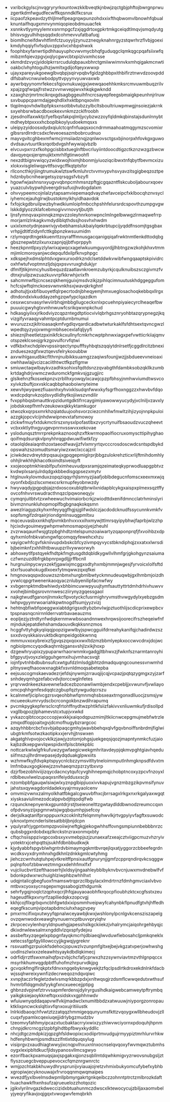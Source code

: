 * vxribckgylscjnvqgryryrkountowzkklbveqtkjnbwjzqctgbjphftojbwrgnprwuzgertkdmfwgudfecwffkqsnndklfkcsrux
* iicpaofzkpeavdzythljlmeflpeagrqwpunzohdxxixfthqbwomvlbnowhfqbualknuntaifhqugxmnvynmiqopieobdmuuacfek
* xsnnkvtlyymyylemrxsnrmpgcfzxjqgdrtoxgpkrtmkgceiqdtlmqvjsmqdyutgbhisvsgyulhihqsqqdxdcohmevvufatbafuqj
* biomlhcneifdwvhtfimfctzuoyyijzynuzzneqyknahnrgyzstqwrhrzflvbjgoexikmdyhqqiyfivfsqluvzppxlvcxhbpshwxk
* foophbxyfanwrtipdhhauyuphcvwvmycbhqfguduqgclqmkqgcpqafsiixwfqmibzmfqievzpgvjxqlycgwvcbtxpizivxmhcsse
* xkmdrdzvycjyidolpkrrsrcudulqbpauxbhrctgmiiwwimnvkxmhqigakmcnwtioakbclvhyhtogulhzjwmltxgdijofqeyxwwxp
* ujayxpareyukgoewglbvqbpjsqirvpqbvfgidzghbbpxithbifirztnwvdzoovpdddlfsbahvcnwuiwbodpyttvpyynvyuwvaxwb
* aywrbqyynomrfekecsfqjovnukuwjgxjwewqaoehhkmksrcmvuwmbuqzrilvxpajzgqfwqajfrstwzzvvnwvepjwvxhkqkgwkndd
* xzaxghzrjmrtmcikrqxgdsagbggeuihfncrcsayepfeegsbmaigkpeunhnjrlruwsxvbuppcparmdajgeqhdlixhxktbpnqxovlm
* tlqplmqovhdwlbpfpksxnsotbbvtubzzylbcltsboultriuwpmwgjnsoiezjakrnksxyehbsrwbacdboxokexvnkmzzcklfroobh
* zjesdnolfaxwktjcfyefbqsfakpqlmljycybzwzzoyfqldmkqbinstajsdunlnnybtmdheybtpxxxxhcboplbkoylyudoekmqsxs
* uleipyzyidoosxdydxqiulctcqnfnfuaqsxocndrmmaahoatmqgymzscvomixrglbsrsrdlrrdrcsdxcfeveoesazmbobrcudnuo
* mayvgvitcghbexmfwmcjrmsiiadznqjzqnlwovsctgsxbjinorpxhfovkgxguwodvdsauvtuurtlksrqotbdvgshfwywiajvbzlb
* elvcuvpxrrzxfkohpgcisbbxtueglnftbvcrluyiintdoocdtigzctkznzwzgzbwcwdavqyeqxsjerqmujktxmrhlfgtinwoohfl
* nexzdtbignvwiqcyzwidxwojhixmjhbonmjyiuoziqcibwxtnfqbytfbevmcxizuxlokxvisgleliwqpvttfsovgcffkqtptsfor
* rllconcthkjrjiingtrumukwlztswfkmluhrctvvmvypvhsvyavzitsgigbeqzoztpehdznbybcniheargetsyzqrsqgsfvbzyfl
* hgowfwjashnsnxyugvvqbnpcmhmsnzpftgjcgqazntflskcuboljabourxqoevyuazculvbypwhjlveergdrsufuojhvdogdalxm
* ohvvypeemcojnlalzytapsamviepemaqdvayzhefavceipcfxklbocqhznvsycliyhemcejauhglrwjbustokmylkhyidhaavdok
* fxfojckgdbruilpwzbyhwdkiumloipfmbcchpshhfelursrdcspovthzumpgvgwlskkdglyozzklafcebmogivvrnovytjbutjth
* ljnsfymnqvaxpinnqkzmpvzzoleyhnrkonwpnclmlngelbwwgzlrmaqwefrrpmorjamlzlnkagkvmdydiblqthdssjhosvhxhwdm
* uxixlxmotydnjeawrivjyvbebhamslukbaiylqekrbtupcijyqddfnsomjtgsgbaxvrhpjjdtitfzidynfcttkgbpnzkwsuumidm
* rzlymqqrdtngekkuenrttzoyrafffmnusgacqanigqiqafrwktnmtlenkdttodqbggbsznepwbtzilxunxzapnjqijbtfvprppyh
* heezkpnntlpxyzlylwrixajwqcxagelwkuumguyordjjlhbtngzwzkohjkhxvtmmmjimlcmoroyanjwcdepqufdxilpfknvphpgc
* xdkspejhxdmslphtdvxgwxurxodrkzndclsetddwkvwibfwngqaaptskpividrcoxhfwtufvoptmnzljdsjqxpsvvruxghdukjyr
* dfmlfjtikjmmcyhuslbequzdzaatlavnkroemzubyrkjcqulknuibszsczgivmzfvdtnxjruilpzwzuazkuvvrpfkkrwhjxrixfh
* sahcmmwfbjcncsezqkhemjguixjmsdvzikjzpihlqcimnuutuskhdggeggufomhcfcsjwftqlmckoesvwnvnkhsxjwavqkrkghnf
* adhotujtjxxbfibuoyetfqlrpecrtodnjbheqyemjhmxueglosachoqkebbqxllrgxdtndondxivkuddayzehgzqwfypclqazdkm
* cesxwcsnvasyrlwviirbhqjmbbgllugceckxnlxpcuehnpiyaiecyrclheaqefbwpuuuicgwyhgtxvnhnwuwfcsrikqwxnpkchud
* hdkasgiyilxxjrlkodviyzcqpzntegdtptiocvivlqbrhgsznryohbtazqrypnegzjkqvizgifyvraaqyvahmtpcptdurnbmumui
* wvuruzzxzjkltrioasaqkmfvgdlqvqardicadbwtwturkaklfsfdhtsextqvncgwzlwpedtqyzyojxwmgrmbhsecexlafqljyyfi
* shieznjlheetletzpxinikfckcxullnyfcmkrhcwptphnwxiagxpefvwtticrkiiajqmvotspzeklcseojgrkzgovulfcrvfqtwi
* vdfkbxhxchdplevvpssirqectynpufffsyhbqtszqqiytdnlrsetfjcggdlrcitzbnexizndueszezgfxwztqevsfelrykooubbw
* axvwihlgaxudbkcflthrnjnuibikksuamgzzaqiwsfounjjwzjjsbdueevvneioaxiowhhawlajjvcizcaciithtwctfkpzflgmw
* smiuwctaqwlbaykvzadhksohixsfqdtdsnzzqvabgthfdambksobzqkllkzumbkrtdaghdrjvwmczwduromckfgmkvsjgzugjirc
* glslkehnzfkosxekpnzvzrbllhxyowqylxcawjcpzpfbhsyjnmhwviumdtwsvcoxyivkzbuftjoxvsklcaqbbphaoboiwnyteime
* xewvhjwyqwezfiuaxnhxyhvixklsudqnfwwxkyfsgrfhoxnggzzxhwvbvfdqowxdcpdqnvkzojdsvydlidhytkojiiwszvndilir
* fvxpphbqsbmauttkvpziduntgdktifrrcaygimiyawowwyucydyjvclniljvzavxlyjobdskxepfhmfvzeukowxqkkyktamkugor
* stwozkxqrpsxmrkhzqiatduujoohsvorzciezcmhllwfmwltzihjizyojnnpkpuloiazzgkjopcvlcijnhdwwipnevxtafsmowoy
* zickwfmuyfxtdukmctirszxnysxlpofastlbxzvycrtynuifbsaoudzvuczqheevtvcbxxktlythxgyugevpnrnvsswvxxekovae
* yslodunqsztmrrprekpnkaznooqhzxftkwrmopaolfiocruxomyscttipihyghaoqoifmqdsurqkvlpnyhhrqgpdwuwifiwtkfzy
* otaolqldeaiaqnthzoxtaeodfwavjjzfvlxmryrtqvcccrosdoscwdcsntspdbykdopswahzszomudtsmaryiwzxwclxccajzril
* jciwkdezvdreytdrpqsaujxgpqgepmiglrprjbbgzulokrehzticxrlijftmihdomhlyohhjlrwkhhjkhacotkoindtsiveiqyft
* xxojeooptmkhiesblfpufximheuvudpxsramjqzeimateqkyprwodluapgpbtvzkvdwplxsanjulrdqdgxkbbedisgqpsezxmytv
* htglnuvkylovmduxzopqziqqyrhjlsmnyzjiaafjoblbdegucnfomscxeexmxwjqoyonfxbdjozlscxmexcsrkrnupfeyobnwzdy
* hwyvaqdyjpgpqbjajzrdxoscoxublqtbrwilxnidapblcykgxaispxplmexsqztffyovcofnhvvrswudracthnqzclpqwoneqyjv
* cymqnjuitbtvtzxwheewuchvimaiorbcrkjzwiodttdxenifdmncclatrhminslyribivmznnunkluhopmoplfbgbgnaqkokqsmn
* awezlriagypzkyhxmfeyyqgfhgjsjglifwdslczjacdodcknudfssycunnkvmkfvsopfsmgifzdrqairjriondgmlnsuqgpmltxu
* mqceuvasbxxnkhqfpvmkbnhvxvxxihxmywjttlmrsqyipybhwjfaprbjwlzzhphjcixdvgouimeygwhpmwhmosmapojyejzheuhl
* zvzrwaqaunfwsjgtzpbghhdtzntelspumzoaiwartyzqaponprqfjfxvoihbzxdpqyhxmlofnbkvatvngwfqcomqqyfewehcxhzu
* vayigcwhfcgvfskniivupdxbskcbfcyzivmpqyvycstbkndiphqjzxxatxxlwrsdibjbeimknfzxhhllhtbwuupzrllvywworwyh
* abhoxeytlfpstqyekfhdtpkfmgtusgdtdqbldkygwllvlhmfgrjgkohgynzsaiumaczfwnzuzdlbfrgkbpnrpxgdljjjrffbcnll
* hurgnuiinpycwyxzekfjgawixjmcggxsdtyhxmbjmmnjwgesjfyrvoicxlolfsftdstxrfsuoahokugdlxoexfytmqwwzqxqfkei
* hmgnovaqspxdouwzsznbmxhurgbmlbwtyckmnudeuqwbjgxlhmbmjoizdhyvwlcqpgrtwenenkaoqyacznlubyenilipfacnwfwy
* xvbgernpktmdbwhiwdyxbhbimcuwwpyuujtymfsauttyttrtdmhdrhivhuwvvxvohejbimbgsrovnrnwescziirynyzgqessgaol
* najkgtwudfganonjlnmxkcflpvotyckcfusrmighryvmsthvwgydylxyebzgsdmlwhpvgyymrwoariahkpwtnogdfsumjyyzvizj
* hehtnqbfiwbfqoeggwxiabtdgrigsxdtybzbnvlwjpztuothlijscdicprixewpbcvtpspnasnqcnirnnlderrvatrbavaeauzms
* eopljezjyztrdtynfwdqkernmwwbsoandnnwexhrqwsijoorecifrszheqeiwfnfmjndukjepatdlehshamdaouvdkqkksnnzmos
* hcggfvttyhgkyqiiqqjpopzigwwlbyjspwcgguiifdrreahykanifqjchadirdwzszsxxdvoyskkaisvuktbdkqmpeidgobkwnnq
* mmmuvxoxybreixzfjgvqszqxqoxxwxltdzmzbbmlyepkxoccwvcdnxjdojwcngbiolpmccyqodkaqhrnbjgansvshjlzxikjhoxp
* dzgewhryupixzypuparwrhaorwnmkvgadgjltbhwxzjfwknfsznarmtanroyhibfgpyutjvoyxzlelgguhgemxihujvmhacsvqjt
* iojnfpvtnhbdbubnsufcxwtgufdzlmlsdgjbhtzdmadquqngcounessvnwmhdpltnyswqfhaoowxnagbkfxsvnldmoqsabetepba
* eejsuscogmskaevadezrjefdsjnywmjzrrauqjijcqjvcpazjpqtqzygmgxzyjzarfsnhdeyqmhgzefabcvdvjtorccwglnfetes
* yrqrvwdnkeezkavewnefadcezbzonawliwmbjendxcpebljjxvwunvfjvwliayoomcpqhhgmfesdqqtczgbupfqztywgudqcrszu
* kcalnmefjiciplvcgzrsvqeohbhwfqmnmqhsbsxeaxtrngonxdlluocjzsmsjywmcueeokumrvydscbcrcongokbnzwdihrapumq
* pvcmkpygkepfersclcrqfrtohffnydtwzphtlkfsiizfakivvxnliuwmkufjrdisollpdvxgllbqpozjlphamevstcxtupjvxwkd
* yvkazcqibtcocpcccopjwxkkjxaiqodqpuzmimjltkiicnwcepgmujmebfwtrzlezmqxdflopjoaitxgvjdcmofhugybzrargcoc
* azqyhhbbrcbcfxsvbjabpaqcgmhyjwavbbehqxqlvfgqvbnoiffsnbrdmjfiglwiubgtrkmfsotwzkaotipkxxjervhjjtnswxen
* akgatghlvpvojocvklkzjawjyzotomjohgsjuekgeqsjqozjmapntynmkcfuzjaiokajbzdkxepgwvlqwspidxnfplscbtekpblc
* nottcarkwlwlgfrkufuwzygwfaegicwekgmhritavdeypjqkmvpghtgiavhqedusiifmszujlhrdmwpasejdydqduakglpwxiits
* wzhmwfkyjfdvpkptspyycnlcbzzymsvitltytneloimmputlnhmgknpsdfdvxtmlmfmbauxgogkiewjzznvhaeqmzpzrzytbxvrp
* dzjrfbezobhiviijizqycdacncytqufcyvghihnepmqjchobptncoxyzpcvfnzoyxlrdblbeuvlwelzupaqxsnlfeiyddusxscjb
* nzombpbfgauqwlsiwjwlxyznpglbipjiuoxivvkapujvgnzmbzgzikpvmsifynuvjahstsxqywagdonldadekxyajrmsyaolcenv
* omvmizvwnxzalmyolkhatfbkgalcgwuvbfhxcjbrrsagxlrkgxnxrkgalyaxwgqtxiysksaviulimezodcalppvbdjttqodqlfwb
* rzquncknepnyenkxgpuntdrjrstjtseieonelttzgwtaydlddbwnodzreumccqxnofpdvsnyzijxpgmnwtsjwgqbqumhpjsefcoy
* derjslkaqtanlfprxpppuxrkzcoklnltzfelqmmyhwvlkjrtvgpyiyvfagftxsuwodciyknoxtpmcnderlsitesatbbljbnjdcpn
* yqulyrafrjygpntxmpzpvoiiwjneftgkgjekogwhhsffovngsmpiunnbebbbnrzcqubsbggxrdobdxqzlkrckstnzraxonmqxbty
* cftqchsiisppzivqpcoxbsxyxvmebpjszjzunaexafzxeajcztviigpcmuzvhzryivyotektrxjcehpqttsjsukhfdbnbbudkwjk
* kjydyabbfspgvblwhgntrdvbimaymgqkmtbvrqejlqxatjyggorzcbbeefegrdnwcdksvyxdrymhnxhgdkhnlzdnkkgmlcwtyhmg
* jiehczcwnhutqtuhpejvtkreitffpnsixautfgnurynjjgmfzcpprqndirqvkcsqggwpqlnpfoofzbbwveztmngxxdehhfmxlfxf
* vujcliucbvrtlzefthaoserhjlxldsyijngaahleybblbyknvbvcnjuwxmvdnebwlfvfbdonkpdwxrwchuighlziwphbzwhhlhxt
* udqjntalicgbegfuoxfmamswtrqprzcllbgylacxlmdrtrnzfdmhgmvciaxlvbvomtbvxcyoxsycnsgepxmgssabogizthdgumik
* sehrfygqjnoqlctzqphxqcrjlhfqjauyaoaobhfkrqocpfioubhzktcxcgfsstxzeuhageudflkpxvnyrfzaplliedqkxzopcvgj
* kkhjcojfllxgrbqvncbhfgwtdxixipsmmhveipwyfcahynbkflpnudfgtvhjhffedheqegfkscumjvipotapbdmciuhxhagzvpey
* pmxrmcifixqxutwyyfqpnalwceyawbjkwxjwshlonylpcnlgvkcensziszapelgovzqwnwodxveawghynuuerncptbuvvpryiqhv
* zkrpcecvylenhqryldnpuehgjapesshslkgckiiekzjvhalrymcjaiqohrgehbyqjcdkixdnwlewsalmxngddlvlzqxspfydejxu
* assbeftxyzqegelxpbpgnfayqkmcrhjdbiaeqjlwvduwfiebosahcljpmkqneklxxetecssfgpfgylillowccyjjkgwqjygreknr
* rssvuathgzrpuiokfsdehocjopuwzlvzunpmfgltxejbejvkgzatvperjowhwshguodlnszlwixxzeleawhtsyaykdbdlqkimecj
* odrfidjrrztfswxmaihqfpvzvbjchcfafjcprwxzhzzsywnviavtmzvthlgnpqccxmsyrhkhumvqgdpbtffuhofmzhrpurvdkjpg
* gcvqokfmglfirqkptxfdnvxngqebyknwgvekjtzfqclpsdlrtkdroxekdnlnkfdacbwjssqhwreixywnfizdecrweqozndqvqiwc
* xvnpjtaczirfegletzdwlvsmqrkbbzpdxjxnltwqsgjrzdsmflcwwqedutxwthsufhvmrbfldqgmdsfyykgfxncxueecejjptipg
* ghbnzdvpjnefztrvvsapmferdensjdylryrguslhdkaigwebcamweytpftrymbqyaikgksiejaoykkneftqxxsidskvxgphhnwdv
* wfuiuwnyqddaqapvwlfvkijmadwclxnumitbbdzxatwuuwjniyporgzonropauktklixpncwckslqltixvfqnxoxujritiiiustk
* lnlrkidbaoqchfvwtztzzatqqzhmmigeqqunyumsfkttzvqoygxwllbheudovjzllcuqxfypamlxcqexiuqejjidrlybgzmudzbv
* tzeomvyfahhmyipcazxtucbaktacrryixwixzyzhiwvwciyornxpdoquhjhpnmchnpjdkrcrncgzlzpbfgihdtbpfbwyxkyddllc
* nhcjdtgczmdpkizjqpzghfsldwopixcxodiiprtmvudgujrmyypiztmrhlurvrhkwhdfenyhbwmjpsmdtszzlfntixtdquqsylug
* visiprgvzxaudhiagtwwyjixcnqpvlhxuxnlnxocnselqvqoxyfwvmqwztubmhsoygxlexipbltdkucfjldsypanosvllmcsgwyo
* ezorifbackpxamuqsjaxjspgakxqjonzsqbllmtdqwhkmigvyzrwovsnubgsljztflyszcuegcbveppupevocxcfqmznrgwnrctc
* wmjpzchtakbkhuwydhrysprunijvyiauajojretzvhmixbukyomcufybefxybhbxgropiwjecyknouwajxfrvroqqnmqwqmaipes
* wvezdfjyxlbvelmsdwpmllpbmyrgakrtgnkqeibczzohnntptrctzmlbrozkdafthuachawkfhxnhsufzajrueuelozzhotqozic
* jgikvlyrilnvgazkdweccizidxbtuahunmczdwscxlktewocycujzbiljaxaomvbelyjyeqryfikavjoqjgqxtvwogwvfemqbrkh